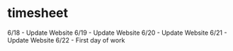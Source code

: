 # timesheet

6/18 - Update Website
6/19 - Update Website
6/20 - Update Website
6/21 - Update Website
6/22 - First day of work
